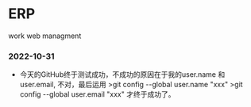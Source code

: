 # ERP
work web managment

### 2022-10-31
- 今天的GitHub终于测试成功，不成功的原因在于我的user.name 和 user.email, 不对，最后运用   >git config --global user.name "xxx"   >git config --global user.email "xxx"  才终于成功了。
